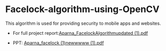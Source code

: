 # Facelock-algorithm-using-OpenCV

This algorithm is used for providing security to mobile apps and websites.
- For full project report:[Aparna_FacelockAlgorithmupdated (1).pdf](https://github.com/aparna2071/Facelock-algorithm-using-OpenCV/files/8366523/Aparna_FacelockAlgorithmupdated.1.pdf)

- PPT: [Aparna_facelock (1)newwwww (1).pdf](https://github.com/aparna2071/Facelock-algorithm-using-OpenCV/files/8742398/Aparna_facelock.1.newwwww.1.pdf)

